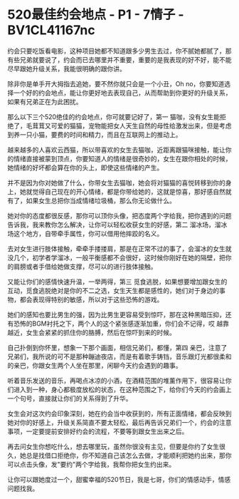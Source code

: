 # 520最佳约会地点 - P1 - 7情子 - BV1CL41167nc

约会只要吃饭看电影，这种项目她都不知道跟多少男生去过，你不腻她都腻了，那有些兄弟就要说了，约会而已去哪里并不重要，重要的是我表现的好不好，能不能尽早跟她升级关系，我能很明确的跟你讲。

除非你是单手开大拇指去追她，要不然你就只会是一个小丑，Oh no，你要知道选择一个好的约会地点，能让你更好地去表现自己，从而帮助到你更好的升级关系，如果有兄弟正在为此困扰。

那么以下三个520绝佳的约会地点，你可就要记好了，第一 猫咖，没有女生能拒绝了，毛茸茸又可爱的猫猫，宠物能把女人天生自然的母性给激发出来，但是考虑到养一只小猫，要费的时间和精力，而且在互联网上的推动上。

越来越多的人喜欢云西猫，所以带喜欢的女生去猫咖，近距离跟猫咪接触，能让你的情绪直接被蒙到顶点，你要知道人的情绪是很奇妙的，女生在跟你相处的时候，她情绪的好坏都会算在你的头上，即使这些情绪的产生。

并不是因为你对她做了什么，你带女生去猫咖，她会将对猫猫的喜悦转移到你的身上，她就觉得自己现在的开心情绪，都是你带给她的，这就是惊喜，那好感自然就有了，如果女生总把你当成情绪垃圾桶，那么你无论做什么。

她对你的态度都很反感，那你可以顶你头像，把态度两个字给我，把你遇到的问题告诉我，我来教你怎么解决，让你可以轻松收获女生的好感，第二 溜冰场，溜冰场这个地方，自带牵手属性，你可以借用他摔跤的名义。

去对女生进行肢体接触，牵牵手搂搂肩，那是在正常不过的事了，会溜冰的女生就没几个，初学者学溜冰，一般平衡感都不会很好，这时候你刚好在她的隔壁，把你的肩膀或者手借给她做支撑，尽可以的进行肢体接触。

又能让你们的感情快速升温，一举两得，第三 觅食逃脱，如果想要增加跟女生的互动，觅食逃脱绝对是你的不二之选，女生天生都是感性的，她们对于身边的事物，都会表现得特别的敏感，所以对于这些恐怖的游戏。

她们的感知也要比男生的强，因为比男生更容易受到惊吓，那在这种黑暗压抑，还有恐怖的BGM衬托之下，两个人的这个紧张感逐渐加重，你们会不记得，哎 越靠越近，女生会紧紧的抓住你的胳膊，然后在惊吓到来的时候。

自己扑倒到你怀里，想象一下那个画面，相信兄弟们，都懂，第四 亲巴，注意了兄弟们，我所说的可不是那种蹦迪夜店，而是有着歌手铸铛，音乐跟灯光都很柔和的亲巴，你跟女生两个人坐在那里，闲聊今天约会遇到的趣事。

听着音乐发送的音乐，再喝点冰凉的小酒，在酒精范围的堆薰作用下，很容易让你们进入到一种，身心都极度放松的状态，在这种范围之下，给你们今天的约会画上一个句号，直接就让你们的关系得到了升华。

女生会对这次约会印象深刻，她在约会当中收获到的，所有正面情绪，都会反映到她对你的好感上，升级关系简直不要太轻松，最后再告诉兄弟们一个，约会的注意事项，一定要提前安排好约会的流程，不要等到跟女生出来之后。

再去问女生你想吃什么，想去哪里玩，虽然你很没有主见，但要是你约了女生很久，她总是找借口拒绝你，你不知道自己该怎么去做，才能顺利把她约出来，那你可以点击头像，发"要约"两个字给我，我帮你把女生约出来。

让你可以跟她度过一个，甜蜜幸福的520节日，我是七哥，你们的情感动手，情感问题找我。